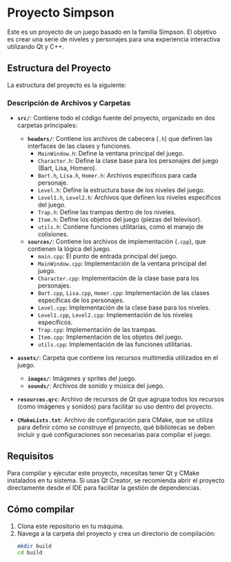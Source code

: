 # Proyecto Simpson

Este es un proyecto de un juego basado en la familia Simpson. El objetivo es crear una serie de niveles y personajes para una experiencia interactiva utilizando Qt y C++.

## Estructura del Proyecto

La estructura del proyecto es la siguiente:


### Descripción de Archivos y Carpetas

- **`src/`**: Contiene todo el código fuente del proyecto, organizado en dos carpetas principales:
  - **`headers/`**: Contiene los archivos de cabecera (`.h`) que definen las interfaces de las clases y funciones.
    - `MainWindow.h`: Define la ventana principal del juego.
    - `Character.h`: Define la clase base para los personajes del juego (Bart, Lisa, Homero).
    - `Bart.h`, `Lisa.h`, `Homer.h`: Archivos específicos para cada personaje.
    - `Level.h`: Define la estructura base de los niveles del juego.
    - `Level1.h`, `Level2.h`: Archivos que definen los niveles específicos del juego.
    - `Trap.h`: Define las trampas dentro de los niveles.
    - `Item.h`: Define los objetos del juego (piezas del televisor).
    - `utils.h`: Contiene funciones utilitarias, como el manejo de colisiones.
  - **`sources/`**: Contiene los archivos de implementación (`.cpp`), que contienen la lógica del juego.
    - `main.cpp`: El punto de entrada principal del juego.
    - `MainWindow.cpp`: Implementación de la ventana principal del juego.
    - `Character.cpp`: Implementación de la clase base para los personajes.
    - `Bart.cpp`, `Lisa.cpp`, `Homer.cpp`: Implementación de las clases específicas de los personajes.
    - `Level.cpp`: Implementación de la clase base para los niveles.
    - `Level1.cpp`, `Level2.cpp`: Implementación de los niveles específicos.
    - `Trap.cpp`: Implementación de las trampas.
    - `Item.cpp`: Implementación de los objetos del juego.
    - `utils.cpp`: Implementación de las funciones utilitarias.

- **`assets/`**: Carpeta que contiene los recursos multimedia utilizados en el juego.
  - **`images/`**: Imágenes y sprites del juego.
  - **`sounds/`**: Archivos de sonido y música del juego.

- **`resources.qrc`**: Archivo de recursos de Qt que agrupa todos los recursos (como imágenes y sonidos) para facilitar su uso dentro del proyecto.

- **`CMakeLists.txt`**: Archivo de configuración para CMake, que se utiliza para definir cómo se construye el proyecto, qué bibliotecas se deben incluir y qué configuraciones son necesarias para compilar el juego.

## Requisitos

Para compilar y ejecutar este proyecto, necesitas tener Qt y CMake instalados en tu sistema. Si usas Qt Creator, se recomienda abrir el proyecto directamente desde el IDE para facilitar la gestión de dependencias.

## Cómo compilar

1. Clona este repositorio en tu máquina.
2. Navega a la carpeta del proyecto y crea un directorio de compilación:
   ```bash
   mkdir build
   cd build

